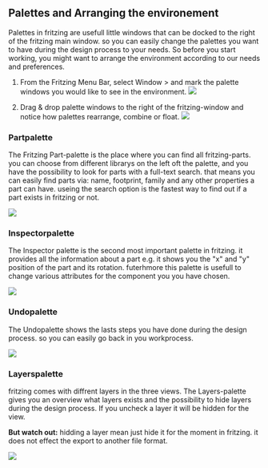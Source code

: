 ## Palettes and Arranging the environement

Palettes in fritzing are usefull little windows that can be docked to the right of the fritzing main window. so you can easily change the palettes you want to have during the design process to your needs.
So before you start working, you might want to arrange the environment according to our needs and preferences.

1. From the Fritzing Menu Bar, select Window > and mark the palette windows you would like to see in the environment.
![](02_palettes_palettearrange.png)

2. Drag & drop palette windows to the right of the fritzing-window and notice how palettes rearrange, combine or float.
![](02_palettes_partsDocked.jpg)


### Partpalette

The Fritzing Part-palette is the place where you can find all fritzing-parts. you can choose from different librarys on the left oft the palette, and you have the possibility to look for parts with a full-text search. that means you can easily find parts via: name, footprint, family and any other properties a part can have. useing the search option is the fastest way to find out if a part exists in fritzing or not.

![](02_palettes_parts.jpg)


### Inspectorpalette

The Inspector palette is the second most important palette in fritzing. it provides all the information about a part e.g. it shows you the "x" and "y" position of the part and its rotation. futerhmore this palette is usefull to change various attributes for the component you you have chosen.

![](02_palettes_inspector.jpg)

### Undopalette

The Undopalette shows the lasts steps you have done during the design process. so you can easily go back in you workprocess. 

![](02_palettes_undo.jpg)


### Layerspalette

fritzing comes with diffrent layers in the three views. The Layers-palette gives you an overview what layers exists and the possibility to hide layers during the design process. If you uncheck a layer it will be hidden for the view.

**But watch out:** hidding a layer mean just hide it for the moment in fritzing. it does not effect the export to another file format. 

![](02_palettes_layers.jpg)
